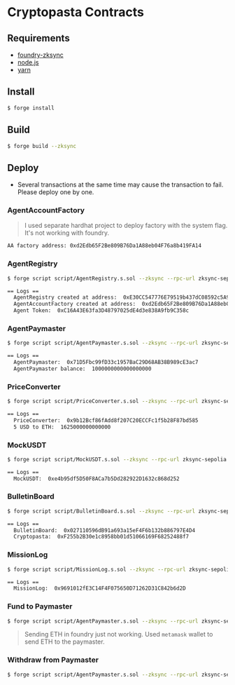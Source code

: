 # Cryptopasta Contracts

## Requirements

- [foundry-zksync](https://github.com/matter-labs/foundry-zksync)
- [node.js](https://nodejs.org/en/download/)
- [yarn](https://yarnpkg.com/getting-started/install)

## Install

```bash
$ forge install
```

## Build

```bash
$ forge build --zksync
```

## Deploy

- Several transactions at the same time may cause the transaction to fail. Please deploy one by one.

### AgentAccountFactory

> I used separate hardhat project to deploy factory with the system flag. It's not working with foundry.

```bash
AA factory address: 0xd2Edb65F2Be809B76Da1A88eb04F76a8b419FA14
```

### AgentRegistry

```bash
$ forge script script/AgentRegistry.s.sol --zksync --rpc-url zksync-sepolia --account piatoss --sender 0x965B0E63e00E7805569ee3B428Cf96330DFc57EF --legacy --broadcast -vvvv

== Logs ==
  AgentRegistry created at address:  0xE30CC547776E79519b437dC08592c5A9b82e81B4
  AgentAccountFactory created at address:  0xd2Edb65F2Be809B76Da1A88eb04F76a8b419FA14
  Agent Token:  0xC16A43E63fa3D48797025dE4d3e838A9fb9C358c
```

### AgentPaymaster

```bash
$ forge script script/AgentPaymaster.s.sol --zksync --rpc-url zksync-sepolia --account piatoss --sender 0x965B0E63e00E7805569ee3B428Cf96330DFc57EF --legacy --broadcast -vvvv

== Logs ==
  AgentPaymaster:  0x71D5Fbc99fD33c1957BaC29D68AB38B989cE3ac7
  AgentPaymaster balance:  1000000000000000000
```

### PriceConverter

```bash
$ forge script script/PriceConverter.s.sol --zksync --rpc-url zksync-sepolia --account piatoss --sender 0x965B0E63e00E7805569ee3B428Cf96330DFc57EF --legacy --broadcast -vvvv

== Logs ==
  PriceConverter:  0x9b12Bcf86fAdd8f207C20ECCFc1f5b28F87bd585
  5 USD to ETH:  1625000000000000
```

### MockUSDT

```bash
$ forge script script/MockUSDT.s.sol --zksync --rpc-url zksync-sepolia --account piatoss --sender 0x965B0E63e00E7805569ee3B428Cf96330DFc57EF --legacy --broadcast -vvvv

== Logs ==
  MockUSDT:  0xe4b95df5D50F8ACa7b5Dd282922D1632c868d252
```

### BulletinBoard

```bash
$ forge script script/BulletinBoard.s.sol --zksync --rpc-url zksync-sepolia --account piatoss --sender 0x965B0E63e00E7805569ee3B428Cf96330DFc57EF --legacy --broadcast -vvvv

== Logs ==
  BulletinBoard:  0x027110596dB91a693a15eF4F6b132b886797E4D4
  Cryptopasta:  0xF255b2B30e1c8958bb01d51066169F68252488f7
```

### MissionLog

```bash
$ forge script script/MissionLog.s.sol --zksync --rpc-url zksync-sepolia --account piatoss --sender 0x965B0E63e00E7805569ee3B428Cf96330DFc57EF --legacy --broadcast -vvvv

== Logs ==
  MissionLog:  0x9691012fE3C14F4F075650D71262D31C842b6d2D
```

### Fund to Paymaster

```bash
$ forge script script/AgentPaymaster.s.sol --zksync --rpc-url zksync-sepolia --account piatoss --sender 0x965B0E63e00E7805569ee3B428Cf96330DFc57EF --legacy --broadcast -vvvv --sig "fund(address)" -- 0xE85E63D8aF5fcE8ec83F55cE242b60003E61C3B1
```

> Sending ETH in foundry just not working. Used `metamask` wallet to send ETH to the paymaster.

### Withdraw from Paymaster

```bash
$ forge script script/AgentPaymaster.s.sol --zksync --rpc-url zksync-sepolia --account piatoss --sender 0x965B0E63e00E7805569ee3B428Cf96330DFc57EF --legacy --broadcast -vvvv --sig "withdraw(address)" -- 0xE85E63D8aF5fcE8ec83F55cE242b60003E61C3B1
```
